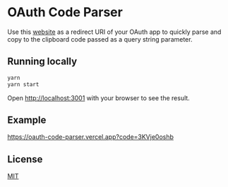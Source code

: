 # OAuth Code Parser

Use this [website](https://oauth-code-parser.vercel.app/) as a redirect URI of your OAuth app to quickly parse and copy to the clipboard code passed as a query string parameter.

## Running locally

```bash
yarn
yarn start
```

Open [http://localhost:3001](http://localhost:3001) with your browser to see the result.

## Example

https://oauth-code-parser.vercel.app?code=3KVje0oshb

## License

[MIT](https://choosealicense.com/licenses/mit/)
